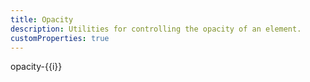 ```yaml
---
title: Opacity
description: Utilities for controlling the opacity of an element.
customProperties: true
---
```


<table-utility prefix="opacity" property="opacity" custom-property="opacity" class="mb-lg"></table-utility>
<card-example>
    <div class="absolute inset-0 bg-grid mix-blend-plus-lighter"></div>
    <div class="grid grid-cols-4 gap-sm relative text-xs font-semibold">
        <div v-for="i in [0, 5, 10, 15, 20, 25, 30, 35, 40, 45, 50, 55, 60, 65, 70, 75, 80, 85, 90, 95, 100]" class="break-inside-avoid mb-sm flex justify-center items-center relative">
            <div class="absolute inset-0 bg-info rounded-md" :class="`opacity-${i}`"></div>
            <span class="relative p-sm">opacity-{{i}}</span>
        </div>
    </div>
</card-example>